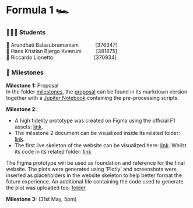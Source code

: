 # Formula 1 🏎 

### 👨‍👧‍👦 Students

🏁 Arundhati Balasubramaniam &#8195;&#8195;&#8195;[376347] <br>
🏁 Hans Kristian Bjørgo Kværum &#8195; &#8195; [381875] <br>
🏁 Riccardo Lionetto&#8195;&#8195;&#8195;&#8195;&#8195;&#8195;&#8195;&#8195;[370934] <br>

### 📍 Milestones
<b>Milestone 1:</b> Proposal <br>
In the folder [milestones](/Milestones), the [proposal](/Milestones/milestone1/Milestone1.md) can be found in its markdown version together with a [Jupiter Notebook](/Milestones/milestone1/exploratory_analysis-milestone-1.ipynb) containing the pre-processing scripts.

<b>Milestone 2:</b>
- A high fidelity prototype was created on Figma using the official F1 assets: [link](https://www.figma.com/file/EpLRh5kheMZPoa5aNmziRT/COM-480-Formula1?type=design&node-id=0%3A1&mode=design&t=oXBu31xkjUssLWXJ-1). <br>
- The milestone 2 document can be visualized inside its related folder: [link](/Milestones/milestone2/Milestone2.pdf).
- The first live skeleton of the website can be visualized here: [link](https://formula1viz.altervista.org/index.html). Whilst its code in its related folder: [link](/Milestones/milestone2/website/)

The Figma prototype will be used as foundation and reference for the final website. The plots were generated using 'Plotly' and screenshots were inserted as placeholders in the website skeleton to help better format the future experience.
An additional file containing the code used to generate the plot was uploaded too: [folder](/Milestones/milestone2/milestone2-dataprep.ipynb)  


<b>Milestone 3:</b> (31st May, 5pm)
